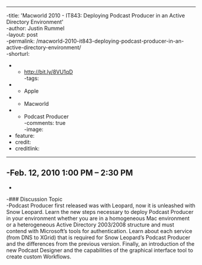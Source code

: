 ----		
-title: 'Macworld 2010 - IT843: Deploying Podcast Producer in an Active Directory Environment'		
-author: Justin Rummel		
-layout: post		
-permalink: /macworld-2010-it843-deploying-podcast-producer-in-an-active-directory-environment/		
-shorturl:		
-  - http://bit.ly/8VU1qD		
-tags: 		
-  - Apple		
-  - Macworld		
-  - Podcast Producer		
-comments: true		
-image:		
-  feature:		
-  credit:
-  creditlink:
----		
-Feb. 12, 2010    1:00 PM – 2:30 PM		
-----------------------------------		
-		
-### Discussion Topic		
-Podcast Producer first released was with Leopard, now it is unleashed with Snow Leopard. Learn the new steps necessary to deploy Podcast Producer in your environment whether you are in a homogeneous Mac environment or a heterogeneous Active Directory 2003/2008 structure and must contend with Microsoft’s tools for authentication. Learn about each service (from DNS to XGrid) that is required for Snow Leopard’s Podcast Producer and the differences from the previous version. Finally, an introduction of the new Podcast Designer and the capabilities of the graphical interface tool to create custom Workflows.
